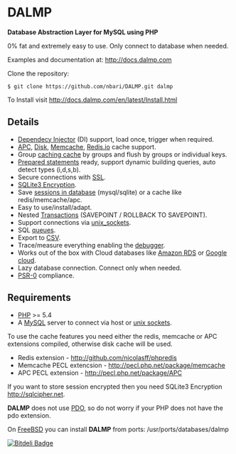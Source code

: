 DALMP
=====

**Database Abstraction Layer for MySQL using PHP**

0% fat and extremely easy to use. Only connect to database when needed.

Examples and documentation at: http://docs.dalmp.com


Clone the repository:


    $ git clone https://github.com/nbari/DALMP.git dalmp


To Install visit  http://docs.dalmp.com/en/latest/Install.html


Details
-------

* [Dependecy Injector](http://docs.dalmp.com/en/latest/DI.html) (DI) support, load once, trigger when required.
* [APC](http://docs.dalmp.com/en/latest/cache/APC.html), [Disk](http://docs.dalmp.com/en/latest/cache/disk.html), [Memcache](http://docs.dalmp.com/en/latest/cache/memcache.html), [Redis.io](http://docs.dalmp.com/en/latest/cache/redis.html>) cache support.
* Group [caching cache](http://docs.dalmp.com/en/latest/cache.html) by groups and flush by groups or individual keys.
* [Prepared statements](http://docs.dalmp.com/en/latest/prepared_statements.html) ready, support dynamic building queries, auto detect types (i,d,s,b).
* Secure connections with [SSL](http://docs.dalmp.com/en/latest/Quickstart.html#ssl).
* [SQLite3 Encryption](http://docs.dalmp.com/en/latest/queue/SQLite.html).
* Save [sessions in database](http://docs.dalmp.com/en/latest/sessions.html) (mysql/sqlite) or a cache like redis/memcache/apc.
* Easy to use/install/adapt.
* Nested [Transactions](http://docs.dalmp.com/en/latest/database/StartTrans.html) (SAVEPOINT / ROLLBACK TO SAVEPOINT).
* Support connections via [unix_sockets](http://docs.dalmp.com/en/latest/Quickstart.html#example-using-a-socket).
* SQL [queues](http://docs.dalmp.com/en/latest/queue.html).
* Export to [CSV](http://docs.dalmp.com/en/latest/database/csv.html).
* Trace/measure everything enabling the [debugger](http://docs.dalmp.com/en/latest/database/debug.htm).
* Works out of the box with Cloud databases like [Amazon RDS](http://aws.amazon.com/rds/) or [Google cloud](https://developers.google.com/cloud-sql/).
* Lazy database connection. Connect only when needed.
* [PSR-0](http://www.php-fig.org/psr/psr-0/) compliance.


Requirements
------------

* [PHP](http://www.php.net>) >= 5.4
* A [MySQL](http://www.mysql.org) server to connect via host or [unix sockets](http://en.wikipedia.org/wiki/Unix_domain_socket).

To use the cache features you need either the redis, memcache or APC extensions
compiled, otherwise disk cache will be used.

* Redis extension - http://github.com/nicolasff/phpredis
* Memcache PECL extencsion - http://pecl.php.net/package/memcache
* APC PECL extension - http://pecl.php.net/package/APC

If you want to store session encrypted then you need SQLite3 Encryption http://sqlcipher.net.

**DALMP** does not use [PDO](http://www.php.net/pdo), so do not worry if your PHP does not have the pdo
extension.

On [FreeBSD](http://www.freebsd.org) you can install **DALMP** from ports: /usr/ports/databases/dalmp

[![Bitdeli Badge](https://d2weczhvl823v0.cloudfront.net/nbari/dalmp/trend.png)](https://bitdeli.com/free "Bitdeli Badge")
